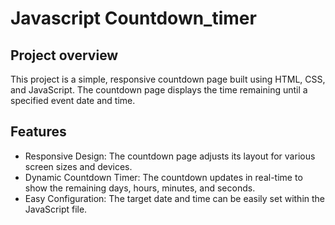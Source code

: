
<h1>Javascript Countdown_timer</h1>
<h2>Project overview</h2>
<p>This project is a simple, responsive countdown page built using HTML, CSS, and JavaScript. The countdown page displays the time remaining until a specified event date and time.</p>
<h2>Features</h2>
<ul>
  <li>Responsive Design: The countdown page adjusts its layout for various screen sizes and devices.</li>
  <li>Dynamic Countdown Timer: The countdown updates in real-time to show the remaining days, hours, minutes, and seconds.</li>
  <li>Easy Configuration: The target date and time can be easily set within the JavaScript file.</li>
</ul>
